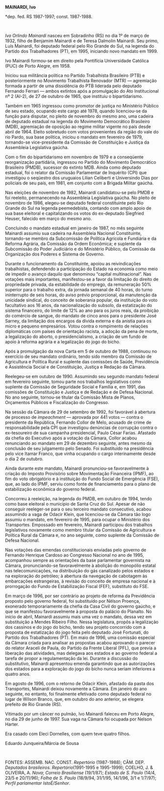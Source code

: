 **MAINARDI, Ivo**

\*dep. fed. RS 1987-1997; const. 1987-1988.

 

*Ivo Orlindo Mainardi* nasceu em Sobradinho (RS) no dia 1º de março de
1932, filho de Benjamim Mainardi e de Teresa Dalmolin Mainardi. Seu
primo, Luís Mainardi, foi deputado federal pelo Rio Grande do Sul, na
legenda do Partido dos Trabalhadores (PT), em 1995, iniciando novo
mandato em 1999.

Ivo Mainardi formou-se em direito pela Pontifícia Universidade Católica
(PUC) de Porto Alegre, em 1958.

Iniciou sua militância política no Partido Trabalhista Brasileiro (PTB)
e posteriormente no Movimento Trabalhista Renovador (MTR) — agremiação
formada a partir de uma dissidência do PTB liderada pelo deputado
Fernando Ferrari — ambos extintos após a promulgação do Ato
Institucional nº 2 (AI-2), de 27 de outubro de 1965, que instituiu o
bipartidarismo.

Também em 1965 ingressou como promotor de justiça no Ministério Público
de seu estado, ocupando este cargo até 1978, quando licenciou-se da
função para disputar, no pleito de novembro do mesmo ano, uma cadeira de
deputado estadual na legenda do Movimento Democrático Brasileiro (MDB),
agremiação de oposição ao regime militar vigente no país desde abril de
1964. Eleito sobretudo com votos provenientes da região do vale do rio
Pardo, sua base política, iniciou o mandato em fevereiro de 1979,
tornando-se vice-presidente da Comissão de Constituição e Justiça da
Assembleia Legislativa gaúcha.

Com o fim do bipartidarismo em novembro de 1979 e a conseqüente
reorganização partidária, ingressou no Partido do Movimento Democrático
Brasileiro (PMDB), sucessor do extinto MDB. Ainda como deputado
estadual, foi o relator da Comissão Parlamentar de Inquérito (CPI) que
investigou o seqüestro dos uruguaios Lilian Celiberti e Universindo Dias
por policiais de seu país, em 1981, em conjunto com a Brigada Militar
gaúcha.

Nas eleições de novembro de 1982, Mainardi candidatou-se pelo PMDB e foi
reeleito, permanecendo na Assembleia Legislativa gaúcha. No pleito de
novembro de 1986, elegeu-se deputado federal constituinte pelo Rio
Grande do Sul na legenda peemedebista, contando com amplo apoio de sua
base eleitoral e capitalizando os votos do ex-deputado Siegfried Heuser,
falecido em março do mesmo ano.

Concluindo o mandato estadual em janeiro de 1987, no mês seguinte
Mainardi assumiu sua cadeira na Assembleia Nacional Constituinte,
tornando-se membro da Subcomissão de Política Agrícola e Fundiária e da
Reforma Agrária, da Comissão da Ordem Econômica; e suplente da
Subcomissão do Poder Judiciário e do Ministério Público, da Comissão da
Organização dos Poderes e Sistema de Governo.

Durante o funcionamento da Constituinte, apoiou as reivindicações
trabalhistas, defendendo a participação do Estado na economia como meio
de impedir o avanço daquilo que denominou “capital multinacional”. Nas
votações mais importantes, manifestou-se a favor da limitação do direito
de propriedade privada, da estabilidade do emprego, da remuneração 50%
superior para o trabalho extra, da jornada semanal de 40 horas, do turno
ininterrupto de seis horas, do aviso prévio proporcional, da manutenção
da unicidade sindical, do conceito de soberania popular, da instituição
do voto facultativo aos 16 anos, da nacionalização do subsolo, da
estatização do sistema financeiro, do limite de 12% ao ano para os juros
reais, da proibição do comércio de sangue, do mandato de cinco anos para
o presidente José Sarney, da limitação dos encargos da dívida externa e
da anistia para os micro e pequeno empresários. Votou contra o
rompimento de relações diplomáticas com países de orientação racista, a
adoção da pena de morte, a legalização do aborto, o presidencialismo, a
criação de um fundo de apoio à reforma agrária e a legalização do jogo
do bicho.

Após a promulgação da nova Carta em 5 de outubro de 1988, continuou no
exercício de seu mandato ordinário, tendo sido membro da Comissão de
Agricultura e Política Rural e suplente das comissões de Saúde,
Previdência e Assistência Social e de Constituição, Justiça e Redação da
Câmara.

Reelegeu-se em outubro de 1990. Assumindo seu segundo mandato federal em
fevereiro seguinte, tomou parte nos trabalhos legislativos como suplente
da Comissão de Seguridade Social e Família e, em 1991, das comissões de
Constituição e Justiça e de Redação e de Defesa Nacional. No ano
seguinte, tornou-se titular da Comissão Mista de Planos, Orçamentos
Públicos e Fiscalização do Congresso.

Na sessão da Câmara de 29 de setembro de 1992, foi favorável à abertura
de processo de *impeachment* — aprovada por 441 votos — contra o
presidente da República, Fernando Collor de Melo, acusado de crime de
responsabilidade pela CPI que investigou denúncias de corrupção contra o
ex-tesoureiro de sua campanha presidencial, Paulo César Farias. Afastado
da chefia do Executivo após a votação da Câmara, Collor acabou
renunciando ao mandato em 29 de dezembro seguinte, antes mesmo da
conclusão de seu julgamento pelo Senado. Foi substituído na presidência
pelo vice Itamar Franco, que vinha ocupando o cargo interinamente desde
o dia 2 de outubro.

Ainda durante este mandato, Mainardi pronunciou-se favoravelmente à
criação do Imposto Provisório sobre Movimentação Financeira (IPMF), ao
fim do voto obrigatório e à instituição do Fundo Social de Emergência
(FSE), que, ao lado do IPMF, serviu como fonte de financiamento para o
plano de estabilização econômica do governo federal.

Concorreu à reeleição, na legenda do PMDB, em outubro de 1994, tendo
como base eleitoral o município de Santa Cruz do Sul. Apesar de não
conseguir reeleger-se para o seu terceiro mandato consecutivo, acabou
assumindo a vaga de Odacir Klein, que licenciou-se da Câmara tão logo
assumiu o mandato, em fevereiro de 1995, para ocupar o Ministério dos
Transportes. Empossado em fevereiro, Mainardi participou dos trabalhos
legislativos novamente como membro titular da Comissão de Agricultura e
Política Rural da Câmara e, no ano seguinte, como suplente da Comissão
de Defesa Nacional.

Nas votações das emendas constitucionais enviadas pelo governo de
Fernando Henrique Cardoso ao Congresso Nacional no ano de 1995,
acompanhou sempre as orientações da base parlamentar governista na
Câmara, pronunciando-se favoravelmente à abolição do monopólio estatal
nas telecomunicações, na distribuição do gás canalizado pelos estados e
na exploração do petróleo; à abertura da navegação de cabotagem às
embarcações estrangeiras, à revisão do conceito de empresa nacional e à
prorrogação do Fundo de Estabilização Fiscal (FEF), substituto do FSE.

Em março de 1996, por ser contrário ao projeto de reforma da Previdência
proposto pelo governo federal, foi substituído por Nélson Proença,
exonerado temporariamente da chefia da Casa Civil do governo gaúcho, e
que se manifestou favoravelmente à proposta do palácio do Planalto. No
início de abril, Mainardi assumiu mais uma vez o mandato, dessa vez em
substituição a Mendes Ribeiro Filho. Nessa legislatura, propôs a
legalização dos cassinos e do jogo do bicho, tendo seu projeto
concorrido com a proposta de estatização do jogo feita pelo deputado
José Fortunati, do Partido dos Trabalhadores (PT). Em maio de 1996, uma
comissão especial da Câmara criada para analisar as propostas acabou
aprovando o parecer do relator Araceli de Paula, do Partido da Frente
Liberal (PFL), que previa a liberação das atividades, mas delegava aos
estados e ao governo federal a tarefa de propor a regulamentação da lei.
Durante a discussão do substitutivo, Mainardi apresentou emenda
garantindo que as autorizações dos estados para a exploração do jogo do
bicho nunca seriam inferiores a quatro anos.

Em agosto de 1996, com o retorno de Odacir Klein, afastado da pasta dos
Transportes, Mainardi deixou novamente a Câmara. Em janeiro do ano
seguinte, no entanto, foi finalmente efetivado como deputado federal no
lugar de Wilson Branco, que, em outubro do ano anterior, se elegera
prefeito de Rio Grande (RS).

Vitimado por um câncer no pulmão, Ivo Mainardi faleceu em Porto Alegre,
no dia 29 de junho de 1997. Sua vaga na Câmara foi ocupada por Nelson
Harter.

Era casado com Eleci Dornelles, com quem teve quatro filhos.

Eduardo Junqueira/Márcia de Sousa

 

FONTES: ASSEMB. NAC. CONST. *Repertório* (1987-1988); CÂM. DEP.
*Deputados brasileiros. Repertório*(1991-1995 e 1995-1999); COELHO, J. &
OLIVEIRA, A. *Nova*; *Correio Brasiliense* (19/1/87); *Estado de S.
Paulo* (14/4, 23/5 e 20/11/96); *Folha de S. Paulo* (18/9/94, 31/1/95,
14/1/96, 3/1 e 1/7/97); *Perfil parlamentar IstoÉ/Senhor*.

 
